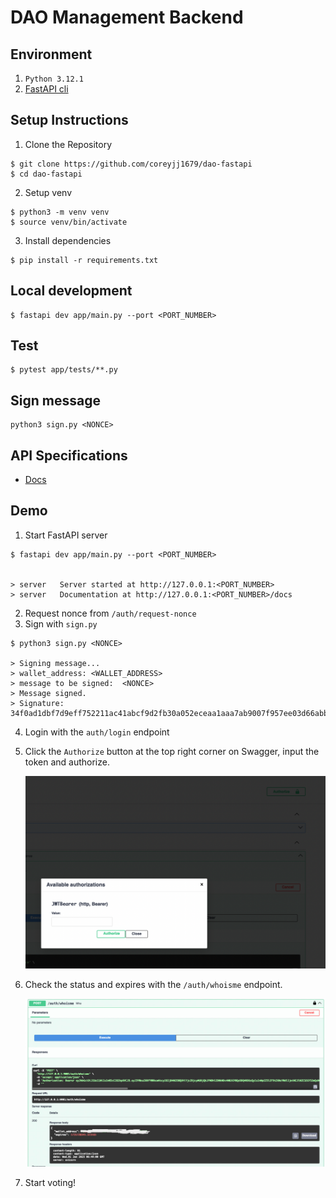 # DAO Management Backend

## Environment

1. `Python 3.12.1`
2. [FastAPI cli](https://fastapi.tiangolo.com/fastapi-cli/)

## Setup Instructions

1. Clone the Repository

```
$ git clone https://github.com/coreyjj1679/dao-fastapi
$ cd dao-fastapi
```

2. Setup venv

```
$ python3 -m venv venv
$ source venv/bin/activate
```

3. Install dependencies

```
$ pip install -r requirements.txt
```

## Local development

```
$ fastapi dev app/main.py --port <PORT_NUMBER>
```

## Test

```
$ pytest app/tests/**.py
```

## Sign message

```
python3 sign.py <NONCE>
```

## API Specifications

- [Docs](./Endpoint.md)

## Demo

1. Start FastAPI server

```
$ fastapi dev app/main.py --port <PORT_NUMBER>


> server   Server started at http://127.0.0.1:<PORT_NUMBER>
> server   Documentation at http://127.0.0.1:<PORT_NUMBER>/docs
```

2. Request nonce from `/auth/request-nonce`
3. Sign with `sign.py`

```
$ python3 sign.py <NONCE>

> Signing message...
> wallet_address: <WALLET_ADDRESS>
> message to be signed:  <NONCE>
> Message signed.
> Signature: 34f0ad1dbf7d9eff752211ac41abcf9d2fb30a052eceaa1aaa7ab9007f957ee03d66abb1a359d2ecbff1189b00aa7590fbbc645f359510d2b3e1d8f38ddbab8b1b
```

4. Login with the `auth/login` endpoint
5. Click the `Authorize` button at the top right corner on Swagger, input the token and authorize.

   ![auth](./public/auth.png)

6. Check the status and expires with the `/auth/whoisme` endpoint.

   ![whoisme](./public/whoisme.jpg)

7. Start voting!
